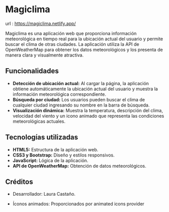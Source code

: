 # Magiclima 

url : https://magiclima.netlify.app/

Magiclima es una aplicación web que proporciona información meteorológica en tiempo real para la ubicación actual del usuario y permite buscar el clima de otras ciudades. La aplicación utiliza la API de OpenWeatherMap para obtener los datos meteorológicos y los presenta de manera clara y visualmente atractiva.

## Funcionalidades

- **Detección de ubicación actual:** Al cargar la página, la aplicación obtiene automáticamente la ubicación actual del usuario y muestra la información meteorológica correspondiente.
- **Búsqueda por ciudad:** Los usuarios pueden buscar el clima de cualquier ciudad ingresando su nombre en la barra de búsqueda.
- **Visualización dinámica:** Muestra la temperatura, descripción del clima, velocidad del viento y un icono animado que representa las condiciones meteorológicas actuales.

## Tecnologías utilizadas

- **HTML5:** Estructura de la aplicación web.
- **CSS3 y Bootstrap:** Diseño y estilos responsivos.
- **JavaScript:** Lógica de la aplicación.
- **API de OpenWeatherMap:** Obtención de datos meteorológicos.

## Créditos
- Desarrollador: Laura Castaño.

- Íconos animados: Proporcionados por animated icons provider